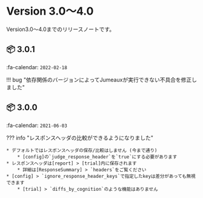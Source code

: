 Version 3.0～4.0
=================

Version3.0～4.0までのリリースノートです。

## :package: 3.0.1

:fa-calendar: `2022-02-18`

!!! bug "依存関係のバージョンによってJumeauxが実行できない不具合を修正しました"

## :package: 3.0.0

:fa-calendar: `2021-06-03`

??? info "レスポンスヘッダの比較ができるようになりました"

    * デフォルトではレスポンスヘッダの保存/比較はしません (今まで通り)
        * [config]の`judge_response_header`を`true`にする必要があります
    * レスポンスヘッダは[report] > [trial]内に保存されます
        * 詳細は[ResponseSummary] > `headers`をご覧ください
    * [config] > `ignore_response_header_keys`で指定したkeyは差分があっても無視できます
        * [trial] > `diffs_by_cognition`のような機能はありません

[report]: ../../getstarted/report
[config]: ../../getstarted/configuration

[trial]: ../../models/trial
[ResponseSummary]: ../../models/trial#responsesummary
